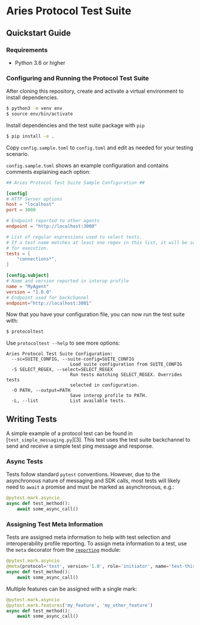 Aries Protocol Test Suite
=========================

Quickstart Guide
----------------

### Requirements

- Python 3.6 or higher

### Configuring and Running the Protocol Test Suite
After cloning this repository, create and activate a virtual environment to
install dependencies.
```sh
$ python3 -m venv env
$ source env/bin/activate
```

Install dependencies and the test suite package with `pip`
```sh
$ pip install -e .
```

Copy `config.sample.toml` to `config.toml` and edit as needed for your testing
scenario.

`config.sample.toml` shows an example configuration and contains comments
explaining each option:

```toml
## Aries Protocol Test Suite Sample Configuration ##

[config]
# HTTP Server options
host = "localhost"
port = 3000

# Endpoint reported to other agents
endpoint = "http://localhost:3000"

# List of regular expressions used to select tests.
# If a test name matches at least one regex in this list, it will be selected
# for execution.
tests = [
    "connections*",
]

[config.subject]
# Name and version reported in interop profile
name = "MyAgent"
version = "1.0.0"
# Endpoint used for backchannel
endpoint="http://localhost:3001"
```

Now that you have your configuration file, you can now run the test suite
with:
```sh
$ protocoltest
```

Use `protocoltest --help` to see more options:
```
Aries Protocol Test Suite Configuration:
  --sc=SUITE_CONFIG, --suite-config=SUITE_CONFIG
                        Load suite configuration from SUITE_CONFIG
  -S SELECT_REGEX, --select=SELECT_REGEX
                        Run tests matching SELECT_REGEX. Overrides tests
                        selected in configuration.
  -O PATH, --output=PATH
                        Save interop profile to PATH.
  -L, --list            List available tests.
```

Writing Tests
-------------
A simple example of a protocol test can be found in
[`test_simple_messaging.py`][3]. This test uses the test suite backchannel to
send and receive a simple test ping message and response.

### Async Tests
Tests follow standard `pytest` conventions. However, due to the asynchronous
nature of messaging and SDK calls, most tests will likely need to `await` a
promise and must be marked as asynchronous, e.g.:

```python
@pytest.mark.asyncio
async def test_method():
	await some_async_call()
```

### Assigning Test Meta Information
Tests are assigned meta information to help with test selection and
interoperability profile reporting. To assign meta information to a test, use
the `meta` decorator from the [`reporting`](reporting.py) module:

```python
@pytest.mark.asyncio
@meta(protocol='test', version='1.0', role='initiator', name='test-this')
async def test_method():
	await some_async_call()
```

Multiple features can be assigned with a single mark:

```python
@pytest.mark.asyncio
@pytest.mark.features('my_feature', 'my_other_feature')
async def test_method():
	await some_async_call()
```
